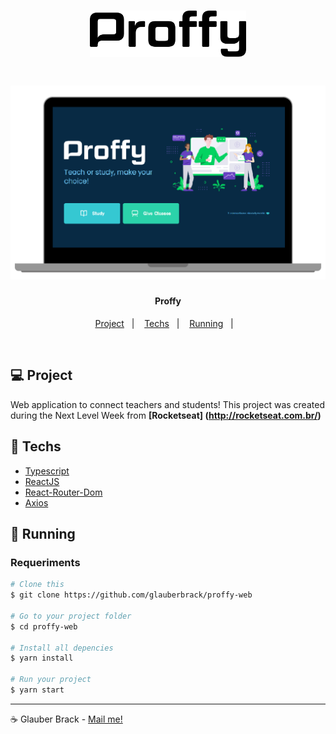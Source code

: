 
<h1 align="center">
    <img alt="proffy" title="#proffy" src=".github/logo.svg" width="250px" />
</h1>

<h1 align="center">  
  <img alt="proffy" title="#proffy" src=".github/web.png" width="720px" />  
</h1>

<h4 align="center">
  Proffy
</h4>

<p align="center">
  <a href="#-project">Project</a>&nbsp;&nbsp;&nbsp;|&nbsp;&nbsp;&nbsp;
  <a href="#rocket-techs">Techs</a>&nbsp;&nbsp;&nbsp;|&nbsp;&nbsp;&nbsp;
  <a href="#rocket-Running">Running</a>&nbsp;&nbsp;&nbsp;|&nbsp;&nbsp;&nbsp;
</p>
<br>

## 💻 Project

 Web application to connect teachers and students! This project was created during the Next Level Week from **[Rocketseat] (http://rocketseat.com.br/)** 


## :rocket: Techs

- [Typescript](https://www.typescriptlang.org/)
- [ReactJS](https://reactjs.org/)
- [React-Router-Dom](https://reactrouter.com/web/guides/quick-start)
- [Axios](https://github.com/axios/axios)


## :notebook: Running

### Requeriments

```bash
# Clone this
$ git clone https://github.com/glauberbrack/proffy-web

# Go to your project folder
$ cd proffy-web

# Install all depencies
$ yarn install

# Run your project
$ yarn start
```

---

☕ Glauber Brack - <a href="mailto:glauber@brack.com.br?Subject=Hello%20you">Mail me!</a> 